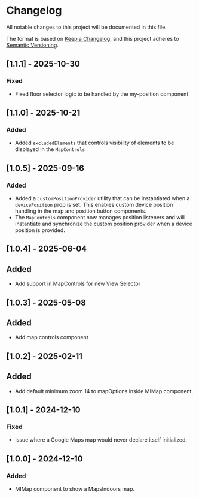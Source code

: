 # Changelog

All notable changes to this project will be documented in this file.

The format is based on [Keep a Changelog](https://keepachangelog.com/en/1.0.0/),
and this project adheres to [Semantic Versioning](https://semver.org/spec/v2.0.0.html).

## [1.1.1] - 2025-10-30

### Fixed

- Fixed floor selector logic to be handled by the my-position component

## [1.1.0] - 2025-10-21

### Added

- Added `excludedElements` that controls visibility of elements to be displayed in the `MapControls`

## [1.0.5] - 2025-09-16

### Added

- Added a `customPositionProvider` utility that can be instantiated when a `devicePosition` prop is set. This enables custom device position handling in the map and position button components.
- The `MapControls` component now manages position listeners and will instantiate and synchronize the custom position provider when a device position is provided.

## [1.0.4] - 2025-06-04

## Added

- Add support in MapControls for new View Selector

## [1.0.3] - 2025-05-08

## Added

- Add map controls component

## [1.0.2] - 2025-02-11

## Added

- Add default minimum zoom 14 to mapOptions inside MIMap component.

## [1.0.1] - 2024-12-10

### Fixed

- Issue where a Google Maps map would never declare itself initialized.

## [1.0.0] - 2024-12-10

### Added

- MIMap component to show a MapsIndoors map.
